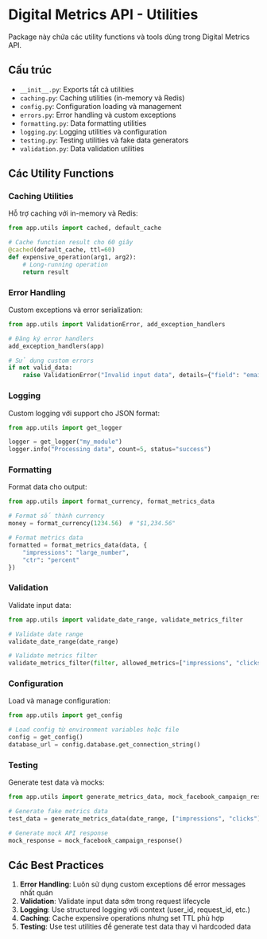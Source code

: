 # Digital Metrics API - Utilities

Package này chứa các utility functions và tools dùng trong Digital Metrics API.

## Cấu trúc

- `__init__.py`: Exports tất cả utilities
- `caching.py`: Caching utilities (in-memory và Redis)
- `config.py`: Configuration loading và management
- `errors.py`: Error handling và custom exceptions
- `formatting.py`: Data formatting utilities
- `logging.py`: Logging utilities và configuration
- `testing.py`: Testing utilities và fake data generators
- `validation.py`: Data validation utilities

## Các Utility Functions

### Caching Utilities

Hỗ trợ caching với in-memory và Redis:

```python
from app.utils import cached, default_cache

# Cache function result cho 60 giây
@cached(default_cache, ttl=60)
def expensive_operation(arg1, arg2):
    # Long-running operation
    return result
```

### Error Handling

Custom exceptions và error serialization:

```python
from app.utils import ValidationError, add_exception_handlers

# Đăng ký error handlers
add_exception_handlers(app)

# Sử dụng custom errors
if not valid_data:
    raise ValidationError("Invalid input data", details={"field": "email"})
```

### Logging

Custom logging với support cho JSON format:

```python
from app.utils import get_logger

logger = get_logger("my_module")
logger.info("Processing data", count=5, status="success")
```

### Formatting

Format data cho output:

```python
from app.utils import format_currency, format_metrics_data

# Format số thành currency
money = format_currency(1234.56)  # "$1,234.56"

# Format metrics data
formatted = format_metrics_data(data, {
    "impressions": "large_number",
    "ctr": "percent"
})
```

### Validation

Validate input data:

```python
from app.utils import validate_date_range, validate_metrics_filter

# Validate date range
validate_date_range(date_range)

# Validate metrics filter
validate_metrics_filter(filter, allowed_metrics=["impressions", "clicks"])
```

### Configuration

Load và manage configuration:

```python
from app.utils import get_config

# Load config từ environment variables hoặc file
config = get_config()
database_url = config.database.get_connection_string()
```

### Testing

Generate test data và mocks:

```python
from app.utils import generate_metrics_data, mock_facebook_campaign_response

# Generate fake metrics data
test_data = generate_metrics_data(date_range, ["impressions", "clicks"])

# Generate mock API response
mock_response = mock_facebook_campaign_response()
```

## Các Best Practices

1. **Error Handling**: Luôn sử dụng custom exceptions để error messages nhất quán
2. **Validation**: Validate input data sớm trong request lifecycle
3. **Logging**: Use structured logging với context (user_id, request_id, etc.)
4. **Caching**: Cache expensive operations nhưng set TTL phù hợp
5. **Testing**: Use test utilities để generate test data thay vì hardcoded data
